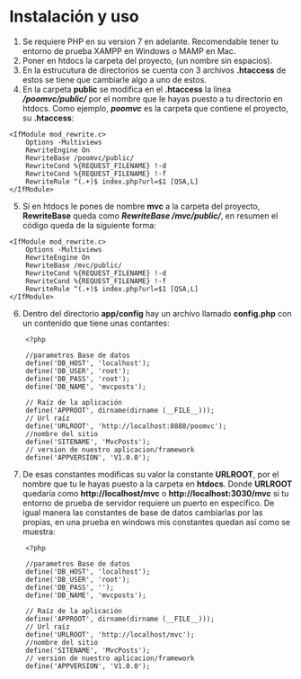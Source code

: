 
# Instalación y uso

1. Se requiere PHP en su version 7 en adelante. Recomendable tener tu entorno de prueba XAMPP en Windows o MAMP en Mac.
2. Poner en htdocs la carpeta del proyecto, (un nombre sin espacios).
3. En la estrucutura de directorios se cuenta con 3 archivos **.htaccess** de estos se tiene que cambiarle algo a uno de estos.
4. En la carpeta **public** se modifica en el **.htaccess** la linea ***/poomvc/public/*** por el nombre que le hayas puesto a tu directorio en htdocs. Como ejemplo, ***poomvc*** es la carpeta que contiene el proyecto, su **.htaccess**:

~~~
<IfModule mod_rewrite.c>
    Options -Multiviews
    RewriteEngine On
    RewriteBase /poomvc/public/
    RewriteCond %{REQUEST_FILENAME} !-d
    RewriteCond %{REQUEST_FILENAME} !-f
    RewriteRule ^(.+)$ index.php?url=$1 [QSA,L]
</IfModule>
~~~

5. Sí en htdocs le pones de nombre **mvc** a la carpeta del proyecto, **RewriteBase** queda como  ***RewriteBase /mvc/public/***, en resumen el código queda de la siguiente forma:

~~~
<IfModule mod_rewrite.c>
    Options -Multiviews
    RewriteEngine On
    RewriteBase /mvc/public/
    RewriteCond %{REQUEST_FILENAME} !-d
    RewriteCond %{REQUEST_FILENAME} !-f
    RewriteRule ^(.+)$ index.php?url=$1 [QSA,L]
</IfModule>
~~~

6. Dentro del directorio **app/config** hay un archivo llamado **config.php** con un contenido que tiene unas contantes:

~~~
    <?php 

    //parametros Base de datos
    define('DB_HOST', 'localhost');
    define('DB_USER', 'root');
    define('DB_PASS', 'root');
    define('DB_NAME', 'mvcposts');

    // Raíz de la aplicación
    define('APPROOT', dirname(dirname (__FILE__)));
    // Url raíz
    define('URLROOT', 'http://localhost:8888/poomvc');
    //nombre del sitio
    define('SITENAME', 'MvcPosts');
    // version de nuestro aplicacion/framework
    define('APPVERSION', 'V1.0.0');
~~~

7. De esas constantes modificas su valor la constante **URLROOT**, por el nombre que tu le hayas puesto a la carpeta en **htdocs**. Donde **URLROOT** quedaría como **http://localhost/mvc** o **http://localhost:3030/mvc** si tu entorno de prueba de servidor requiere un puerto en especifico. De igual manera las constantes de base de datos cambiarlas por las propias, en una prueba en windows mis constantes quedan así como se muestra:

~~~
    <?php 

    //parametros Base de datos
    define('DB_HOST', 'localhost');
    define('DB_USER', 'root');
    define('DB_PASS', '');
    define('DB_NAME', 'mvcposts');

    // Raíz de la aplicación
    define('APPROOT', dirname(dirname (__FILE__)));
    // Url raíz
    define('URLROOT', 'http://localhost/mvc');
    //nombre del sitio
    define('SITENAME', 'MvcPosts');
    // version de nuestro aplicacion/framework
    define('APPVERSION', 'V1.0.0');
~~~
